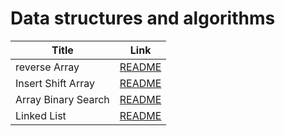 # Data structures and algorithms

| Title                | Link 
| -----------          | -----------                                  |
|  reverse Array       | [README](./array-reverse/README.md)          |
|  Insert Shift Array  | [README](./array-insert-shift/README.md)     |
|  Array Binary Search | [README](./array-binary-search/README.md)    |
|  Linked List         | [README](./linked_list/README.md)            |